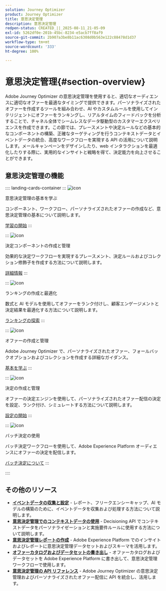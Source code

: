 ```yaml
---
solution: Journey Optimizer
product: Journey Optimizer
title: 意思決定管理
description: 意思決定管理
redpen-status: CREATED_||_2025-08-11_21-05-09
exl-id: 5262df0e-201b-45bc-8234-e5acb7ff8af9
source-git-commit: 2b907a3be8b11ac6308d0b563e122c88478d1d37
workflow-type: tm+mt
source-wordcount: '333'
ht-degree: 100%

---
```


# 意思決定管理{#section-overview}

Adobe Journey Optimizer の意思決定管理を使用すると、適切なオーディエンスに適切なオファーを最適なタイミングで提供できます。パーソナライズされたオファーを作成するツールを組み合わせ、AI やカスタムルールを使用してインテリジェントにオファーをランキングし、リアルタイムのフィードバックを分析することで、チャネル全体でシームレスなデータ駆動型のカスタマーエクスペリエンスを作成できます。この節では、プレースメントや決定ルールなどの基本的なコンポーネントの構築、正確なターゲティングを行うコンテキストデータとイベントデータの統合、高度なワークフローを実現する API の活用について説明します。メールキャンペーンをデザインしたり、web インタラクションを最適化したりする際に、実用的なインサイトと戦略を得て、決定能力を向上させることができます。

## 意思決定管理の機能

:::: landing-cards-container
:::
![icon](https://cdn.experienceleague.adobe.com/icons/circle-play.svg)

意思決定管理の基本を学ぶ

コンポーネント、ワークフロー、パーソナライズされたオファーの作成など、意思決定管理の基本について説明します。

[学習の開始](get-started-decision-landing-page.md)
:::

:::
![icon](https://cdn.experienceleague.adobe.com/icons/puzzle-piece.svg)

決定コンポーネントの作成と管理

効果的な決定ワークフローを実現するプレースメント、決定ルールおよびコレクション修飾子を作成する方法について説明します。

[詳細情報](create-components-landing-page.md)
:::

:::
![icon](https://cdn.experienceleague.adobe.com/icons/bullseye.svg)

ランキングの作成と最適化

数式と AI モデルを使用してオファーをランク付けし、顧客エンゲージメントと決定結果を最適化する方法について説明します。

[ランキングの探索](rankings-landing-page.md)
:::

:::
![icon](https://cdn.experienceleague.adobe.com/icons/list-check.svg)

オファーの作成と管理

Adobe Journey Optimizer で、パーソナライズされたオファー、フォールバックオプションおよびコレクションを作成する詳細なガイダンス。

[基本を学ぶ](managing-offers-in-the-offer-library-landing-page.md)
:::

:::
![icon](https://cdn.experienceleague.adobe.com/icons/gear.svg)

決定の作成と管理

オファーの決定エンジンを使用して、パーソナライズされたオファー配信の決定を設定、ランク付け、シミュレートする方法について説明します。

[設定の開始](create-manage-activities-landing-page.md)
:::

:::
![icon](https://cdn.experienceleague.adobe.com/icons/screwdriver-wrench.svg)

バッチ決定の使用

バッチ決定ワークフローを使用して、Adobe Experience Platform オーディエンスにオファーの決定を配信します。

[バッチ決定について](../using/offers/batch-delivery.md)
:::

::::


## その他のリソース

- **[イベントデータの収集と設定](collect-event-data-landing-page.md)** - レポート、フリークエンシーキャップ、AI モデルの構築のために、イベントデータを収集および処理する方法について説明します。
- **[意思決定管理でのコンテキストデータの使用](context-data-landing-page.md)** - Decisioning API でコンテキストデータをパーソナライゼーションと実施要件ルールに使用する方法について説明します。
- **[意思決定管理レポートの作成](create-reports-landing-page.md)** - Adobe Experience Platform でのインサイトおよびレポートに意思決定管理データセットおよびスキーマを活用します。
- **[オファーカタログおよびデータセットの書き出し](export-catalog-landing-page.md)** - オファーカタログおよびデータセットを Adobe Experience Platform に書き出して、意思決定管理ワークフローで使用します。
- **[意思決定管理の API リファレンス](api-reference-landing-page.md)** - Adobe Journey Optimizer の意思決定管理およびパーソナライズされたオファー配信に API を統合し、活用します。
